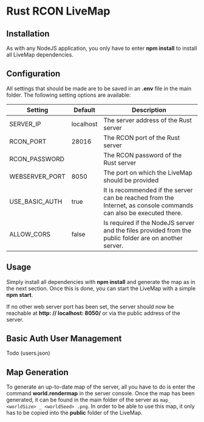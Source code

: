 # Rust RCON LiveMap

## Installation

As with any NodeJS application, you only have to enter **npm install** to install all LiveMap dependencies.

## Configuration

All settings that should be made are to be saved in an **.env** file in the main folder. The following setting options are available:

| Setting        | Default   | Description                                                  |
| -------------- | --------- | ------------------------------------------------------------ |
| SERVER_IP      | localhost | The server address of the Rust server                        |
| RCON_PORT      | 28016     | The RCON port of the Rust server                             |
| RCON_PASSWORD  |           | The RCON password of the Rust server                         |
| WEBSERVER_PORT | 8050      | The port on which the LiveMap should be provided             |
| USE_BASIC_AUTH | true      | It is recommended if the server can be reached from the Internet, as console commands can also be executed there. |
| ALLOW_CORS     | false     | Is required if the NodeJS server and the files provided from the public folder are on another server. |



## Usage

Simply install all dependencies with **npm install** and generate the map as in the next section. Once this is done, you can start the LiveMap with a simple **npm start**.

If no other web server port has been set, the server should now be reachable at **http: // localhost: 8050/** or via the public address of the server.

## Basic Auth User Management

Todo (users.json)

## Map Generation

To generate an up-to-date map of the server, all you have to do is enter the command **world.rendermap** in the server console.
Once the map has been generated, it can be found in the main folder of the server as `map_ <worldSize> _ <worldSeed> .png`. In order to be able to use this map, it only has to be copied into the **public** folder of the LiveMap.

